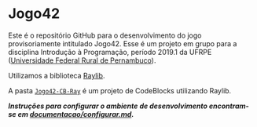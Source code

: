 # Jogo42
Este é o repositório GitHub para o desenvolvimento do jogo provisoriamente intitulado Jogo42. Esse é um projeto em grupo para a disciplina Introdução à Programação, período 2019.1 da UFRPE ([Universidade Federal Rural de Pernambuco](http://www.ufrpe.br)).

Utilizamos a biblioteca [Raylib](https://www.raylib.com/).

A pasta [`Jogo42-CB-Ray`](Jogo42-CB-Ray/) é um projeto de CodeBlocks utilizando Raylib.

**_Instruções para configurar o ambiente de desenvolvimento encontram-se em [documentacao/configurar.md](documentacao/configurar.md)._**
